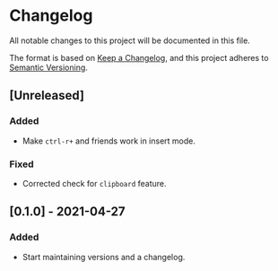 # Changelog

All notable changes to this project will be documented in this file.

The format is based on [Keep a Changelog](https://keepachangelog.com/en/1.0.0/), and this project adheres to [Semantic Versioning](https://semver.org/spec/v2.0.0.html).

## [Unreleased]
### Added
- Make `ctrl-r+` and friends work in insert mode.
### Fixed
- Corrected check for `clipboard` feature.

## [0.1.0] - 2021-04-27
### Added
- Start maintaining versions and a changelog.
